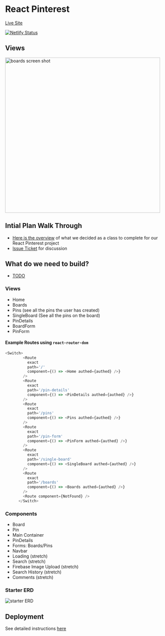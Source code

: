 # React Pinterest

[Live Site](https://ec13-react-pinterest.netlify.app/)

[![Netlify Status](https://api.netlify.com/api/v1/badges/89146934-9ad7-47eb-b494-826987924d22/deploy-status)](https://app.netlify.com/sites/ec13-react-pinterest/deploys)


## Views
<img src='./react-pinterest.gif' alt='boards screen shot' style='width: 500px;'/> 


## Intial Plan Walk Through
- [Here is the overview](https://www.educreations.com/lesson/view/react-pinterest-planning/56971203/?s=Ysi5qH&ref=app) of what we decided as a class to complete for our React Pinterest project
- [Issue Ticket](https://github.com/nss-evening-cohort-13/student-help/issues/112) for discussion

## What do we need to build?
- [TODO](https://github.com/nss-evening-cohort-13/react-pinterest/blob/main/Monday.md)

### Views
- Home
- Boards
- Pins (see all the pins the user has created)
- SingleBoard (See all the pins on the board)
- PinDetails
- BoardForm
- PinForm

#### Example Routes using `react-router-dom`
```javascript
<Switch>
        <Route
          exact
          path='/'
          component={() => <Home authed={authed} />}
        />
        <Route
          exact
          path='/pin-details'
          component={() => <PinDetails authed={authed} />}
        />
        <Route
          exact
          path='/pins'
          component={() => <Pins authed={authed} />}
        />
        <Route
          exact
          path='/pin-form'
          component={() => <PinForm authed={authed} />}
        />
        <Route
          exact
          path='/single-board'
          component={() => <SingleBoard authed={authed} />}
        />
        <Route
          exact
          path='/boards'
          component={() => <Boards authed={authed} />}
        />
        <Route component={NotFound} />
      </Switch>
```

### Components
- Board
- Pin
- Main Container
- PinDetails
- Forms: Boards/Pins
- Navbar
- Loading (stretch)
- Search (stretch)
- Firebase Image Upload (stretch)
- Search History (stretch)
- Comments (stretch)

### Starter ERD

![starter ERD](./starter_erd.png)

## Deployment
See detailed instructions [here](https://github.com/nss-evening-cohort-13/deploy-react-app-with-netlify/blob/main/README.md)

